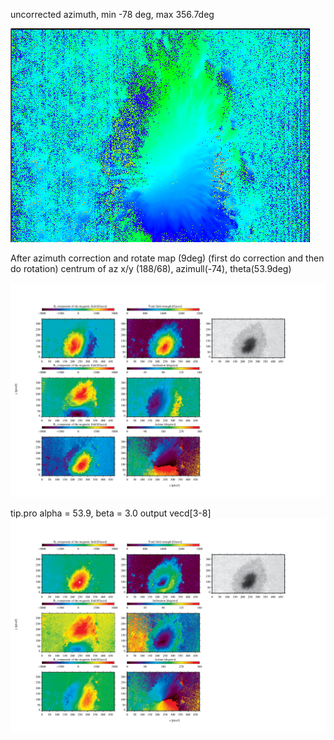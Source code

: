 uncorrected azimuth, min -78 deg, max 356.7deg

![alttext](https://github.com/mbenko908/Inversion/blob/7d28a4bfd61d00073e394f87ebded97eb6f8c1b2/CaI_GRIS/azimuth.png)

After azimuth correction and rotate map (9deg) (first do correction and then do rotation)
centrum of az x/y (188/68), azimull(-74), theta(53.9deg)

![alttext](https://github.com/mbenko908/Inversion/blob/3d815a8f586b336b5bb7169b014bb55fb00f525a/CaI_GRIS/extrc.png)

tip.pro
alpha = 53.9, beta = 3.0
output vecd[3-8]
![alttext](https://github.com/mbenko908/Inversion/blob/f1fd30f3b14e9c26d3c1b69d93b072c3fd853ed2/CaI_GRIS/tip_fig.png)
